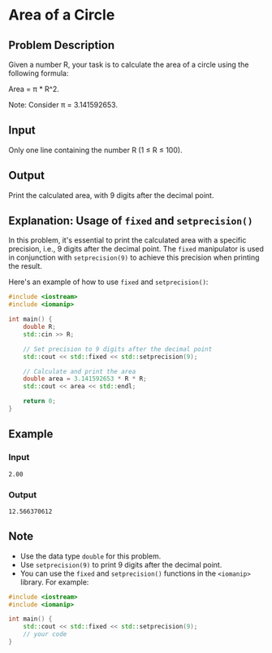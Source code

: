 # Area of a Circle

## Problem Description

Given a number R, your task is to calculate the area of a circle using the following formula:

Area = π * R^2.

Note: Consider π = 3.141592653.

## Input

Only one line containing the number R (1 ≤ R ≤ 100).

## Output

Print the calculated area, with 9 digits after the decimal point.

## Explanation: Usage of `fixed` and `setprecision()`

In this problem, it's essential to print the calculated area with a specific precision, i.e., 9 digits after the decimal point. The `fixed` manipulator is used in conjunction with `setprecision(9)` to achieve this precision when printing the result.

Here's an example of how to use `fixed` and `setprecision()`:

```cpp
#include <iostream>
#include <iomanip>

int main() {
    double R;
    std::cin >> R;

    // Set precision to 9 digits after the decimal point
    std::cout << std::fixed << std::setprecision(9);

    // Calculate and print the area
    double area = 3.141592653 * R * R;
    std::cout << area << std::endl;

    return 0;
}
```

## Example

### Input

```
2.00
```

### Output

```
12.566370612
```

## Note

- Use the data type `double` for this problem.
- Use `setprecision(9)` to print 9 digits after the decimal point.
- You can use the `fixed` and `setprecision()` functions in the `<iomanip>` library. For example:

```cpp
#include <iostream>
#include <iomanip>

int main() {
    std::cout << std::fixed << std::setprecision(9);
    // your code
}
```